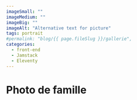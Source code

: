 ```yaml
---
imageSmall: ""
imageMedium: ""
imageBig: ""
imageAlt: "Alternative text for picture"
tags: portrait
#permalink: "blog/{{ page.fileSlug }}/gallerie",
categories:
  - front-end
  - Jamstack
  - Eleventy
---
```

# Photo de famille
